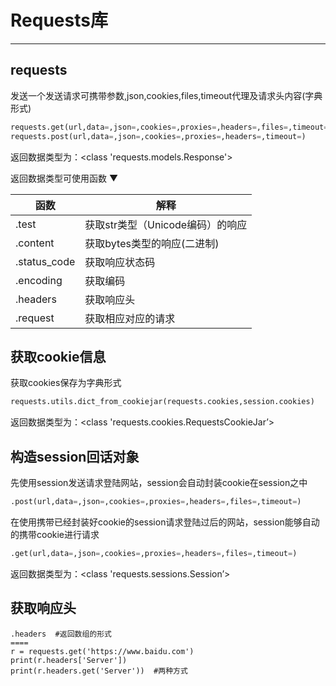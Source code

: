# Requests库

---

## requests

发送一个发送请求可携带参数,json,cookies,files,timeout代理及请求头内容(字典形式)

```python
requests.get(url,data=,json=,cookies=,proxies=,headers=,files=,timeout=,verify=False)
requests.post(url,data=,json=,cookies=,proxies=,headers=,timeout=)
```

返回数据类型为：<class 'requests.models.Response'>

返回数据类型可使用函数   ▼

| 函数         | 解释                             |
| ------------ | -------------------------------- |
| .test        | 获取str类型（Unicode编码）的响应 |
| .content     | 获取bytes类型的响应(二进制)      |
| .status_code | 获取响应状态码                   |
| .encoding    | 获取编码                         |
| .headers     | 获取响应头                       |
| .request     | 获取相应对应的请求               |

## 获取cookie信息

获取cookies保存为字典形式

```python
requests.utils.dict_from_cookiejar(requests.cookies,session.cookies)
```

返回数据类型为：<class 'requests.cookies.RequestsCookieJar’>

## 构造session回话对象

先使用session发送请求登陆网站，session会自动封装cookie在session之中

```python
.post(url,data=,json=,cookies=,proxies=,headers=,files=,timeout=)
```

在使用携带已经封装好cookie的session请求登陆过后的网站，session能够自动的携带cookie进行请求

```python
.get(url,data=,json=,cookies=,proxies=,headers=,files=,timeout=)
```

返回数据类型为：<class 'requests.sessions.Session’>

## 获取响应头

```
.headers  #返回数组的形式
====
r = requests.get('https://www.baidu.com')
print(r.headers['Server'])
print(r.headers.get('Server'))  #两种方式
```

